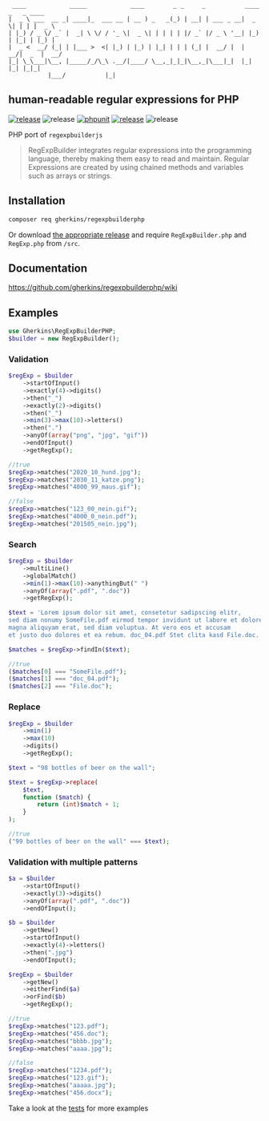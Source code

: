 ```asciidoc
 ____            _____            ____        _ _     _           ____  _   _ ____  
|  _ \ ___  __ _| ____|_  ___ __ | __ ) _   _(_) | __| | ___ _ __|  _ \| | | |  _ \ 
| |_) / _ \/ _` |  _| \ \/ / '_ \|  _ \| | | | | |/ _` |/ _ \ '__| |_) | |_| | |_) |
|  _ <  __/ (_| | |___ >  <| |_) | |_) | |_| | | | (_| |  __/ |  |  __/|  _  |  __/ 
|_| \_\___|\__, |_____/_/\_\ .__/|____/ \__,_|_|_|\__,_|\___|_|  |_|   |_| |_|_|    
           |___/           |_|                                                      
```
## human-readable regular expressions for PHP
[![release](https://img.shields.io/github/release/gherkins/regexpbuilderphp.svg?style=flat-square)](https://github.com/gherkins/regexpbuilderphp/releases)
![release](https://img.shields.io/badge/php-%5E8.0-blue?style=flat-square)
[![phpunit](https://img.shields.io/github/actions/workflow/status/gherkins/regexpbuilderphp/main.yml?style=flat-square&color=lightgreen)](https://github.com/gherkins/regexpbuilderphp/actions)
[![release](https://img.shields.io/badge/coverage-100%25-lightgreen?style=flat-square)](https://github.com/gherkins/regexpbuilderphp/releases)
![release](https://img.shields.io/badge/much-wow-lightgreen?style=flat-square)


PHP port of `regexpbuilderjs`

> RegExpBuilder integrates regular expressions into the programming language, thereby making them easy to read and maintain. Regular Expressions are created by using chained methods and variables such as arrays or strings.

## Installation

```bash
composer req gherkins/regexpbuilderphp
```

Or download [the appropriate release](https://github.com/gherkins/regexpbuilderphp/releases/latest) and require `RegExpBuilder.php` and `RegExp.php` from `/src`.


## Documentation

https://github.com/gherkins/regexpbuilderphp/wiki


## Examples

```php
use Gherkins\RegExpBuilderPHP;
$builder = new RegExpBuilder();
```

### Validation

```php
$regExp = $builder
    ->startOfInput()
    ->exactly(4)->digits()
    ->then("_")
    ->exactly(2)->digits()
    ->then("_")
    ->min(3)->max(10)->letters()
    ->then(".")
    ->anyOf(array("png", "jpg", "gif"))
    ->endOfInput()
    ->getRegExp();

//true
$regExp->matches("2020_10_hund.jpg");
$regExp->matches("2030_11_katze.png");
$regExp->matches("4000_99_maus.gif");

//false
$regExp->matches("123_00_nein.gif");
$regExp->matches("4000_0_nein.pdf");
$regExp->matches("201505_nein.jpg");
```

### Search

```php
$regExp = $builder
    ->multiLine()
    ->globalMatch()
    ->min(1)->max(10)->anythingBut(" ")
    ->anyOf(array(".pdf", ".doc"))
    ->getRegExp();

$text = 'Lorem ipsum dolor sit amet, consetetur sadipscing elitr,
sed diam nonumy SomeFile.pdf eirmod tempor invidunt ut labore et dolore
magna aliquyam erat, sed diam voluptua. At vero eos et accusam
et justo duo dolores et ea rebum. doc_04.pdf Stet clita kasd File.doc.'

$matches = $regExp->findIn($text);

//true
($matches[0] === "SomeFile.pdf");
($matches[1] === "doc_04.pdf");
($matches[2] === "File.doc");
```

### Replace

```php
$regExp = $builder
    ->min(1)
    ->max(10)
    ->digits()
    ->getRegExp();

$text = "98 bottles of beer on the wall";

$text = $regExp->replace(
    $text,
    function ($match) {
        return (int)$match + 1;
    }
);

//true
("99 bottles of beer on the wall" === $text);
```

### Validation with multiple patterns

```php
$a = $builder
    ->startOfInput()
    ->exactly(3)->digits()
    ->anyOf(array(".pdf", ".doc"))
    ->endOfInput();

$b = $builder
    ->getNew()
    ->startOfInput()
    ->exactly(4)->letters()
    ->then(".jpg")
    ->endOfInput();

$regExp = $builder
    ->getNew()
    ->eitherFind($a)
    ->orFind($b)
    ->getRegExp();

//true
$regExp->matches("123.pdf");
$regExp->matches("456.doc");
$regExp->matches("bbbb.jpg");
$regExp->matches("aaaa.jpg");

//false
$regExp->matches("1234.pdf");
$regExp->matches("123.gif");
$regExp->matches("aaaaa.jpg");
$regExp->matches("456.docx");
```
        
Take a look at the [tests](tests/RegExpBuilderTest.php) for more examples
